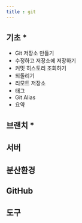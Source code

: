 ```yaml
---
title : git
---
```






## 기초 *

- Git 저장소 만들기
- 수정하고 저장소에 저장하기
- 커밋 히스토리 조회하기
- 되돌리기
- 리모트 저장소
- 태그
- Git Alias
- 요약



## 브랜치 *



## 서버



## 분산환경



## GitHub



## 도구